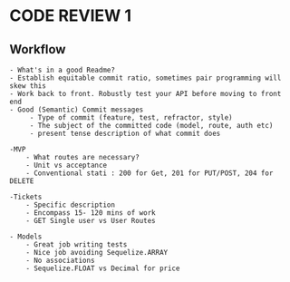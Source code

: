 # CODE REVIEW 1

## Workflow
	- What's in a good Readme?
	- Establish equitable commit ratio, sometimes pair programming will skew this
	- Work back to front. Robustly test your API before moving to front end
	- Good (Semantic) Commit messages
		 - Type of commit (feature, test, refractor, style)
		 - The subject of the committed code (model, route, auth etc)
		 - present tense description of what commit does

	-MVP 
		- What routes are necessary?
		- Unit vs acceptance
		- Conventional stati : 200 for Get, 201 for PUT/POST, 204 for DELETE

	-Tickets
		- Specific description
		- Encompass 15- 120 mins of work
		- GET Single user vs User Routes

	- Models
		- Great job writing tests 
		- Nice job avoiding Sequelize.ARRAY
		- No associations
		- Sequelize.FLOAT vs Decimal for price	






